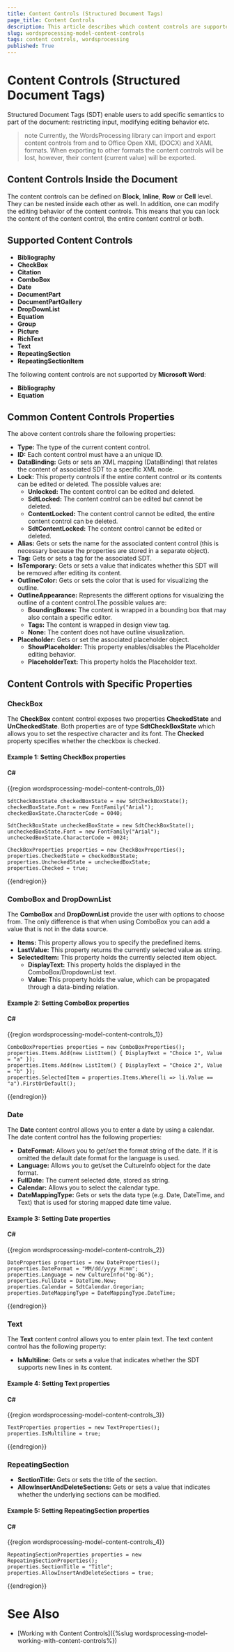 ```yaml
---
title: Content Controls (Structured Document Tags) 
page_title: Content Controls
description: This article describes which content controls are supported in the WordsProcessing library
slug: wordsprocessing-model-content-controls
tags: content controls, wordsprocessing
published: True
---
```


# Content Controls (Structured Document Tags)

Structured Document Tags (SDT) enable users to add specific semantics to part of the document: restricting input, modifying editing behavior etc. 

>note Currently, the WordsProcessing library can import and export content controls from and to Office Open XML (DOCX) and XAML formats. When exporting to other formats the content controls will be lost, however, their content (current value) will be exported.

## Content Controls Inside the Document

The content controls can be defined on __Block__, __Inline__, __Row__ or __Cell__ level. They can be nested inside each other as well. In addition, one can modify the editing behavior of the content controls. This means that you can lock the content of the content control, the entire content control or both.

## Supported Content Controls 

* __Bibliography__
* __CheckBox__
* __Citation__
* __ComboBox__
* __Date__
* __DocumentPart__
* __DocumentPartGallery__
* __DropDownList__ 
* __Equation__
* __Group__
* __Picture__
* __RichText__
* __Text__
* __RepeatingSection__
* __RepeatingSectionItem__

The following content controls are not supported by __Microsoft Word__:  
* __Bibliography__
* __Equation__

## Common Content Controls Properties

The above content controls share the following properties: 

* __Type:__ The type of the current content control. 
* __ID:__ Each content control must have a an unique ID.
* __DataBinding:__ Gets or sets an XML mapping (DataBinding) that relates the content of associated SDT to a specific XML node.
* __Lock:__ This property controls if the entire content control or its contents can be edited or deleted. The possible values are:
    - __Unlocked:__ The content control can be edited and deleted. 
    - __SdtLocked:__ The content control can be edited but cannot be deleted.
    - __ContentLocked:__ The content control cannot be edited, the entire content control can be deleted.
    - __SdtContentLocked:__ The content control cannot be edited or deleted. 
* __Alias:__ Gets or sets the name for the associated content control (this is necessary because the properties are stored in a separate object).
* __Tag:__ Gets or sets a tag for the associated SDT.
* __IsTemporary:__ Gets or sets a value that indicates whether this SDT will be removed after editing its content.
* __OutlineColor:__ Gets or sets the color that is used for visualizing the outline.
* __OutlineAppearance:__ Represents the different options for visualizing the outline of a content control.The possible values are:
    - __BoundingBoxes:__ The content is wrapped in a bounding box that may also contain a specific editor.
    - __Tags:__ The content is wrapped in design view tag.
    - __None:__ The content does not have outline visualization.
* __Placeholder:__ Gets or set the associated placeholder object.
    - __ShowPlaceholder:__ This property enables/disables the Placeholder editing behavior.
    - __PlaceholderText:__ This property holds the Placeholder text.

## Content Controls with Specific Properties

### CheckBox

The __CheckBox__ content control exposes two properties __CheckedState__ and __UnCheckedState__. Both properties are of type __SdtCheckBoxState__ which allows you to set the respective character and its font. The __Checked__ property specifies whether the checkbox is checked.

#### Example 1: Setting CheckBox properties

#### __C#__

{{region wordsprocessing-model-content-controls_0}}

    SdtCheckBoxState checkedBoxState = new SdtCheckBoxState();
    checkedBoxState.Font = new FontFamily("Arial");
    checkedBoxState.CharacterCode = 0040;

    SdtCheckBoxState uncheckedBoxState = new SdtCheckBoxState();
    uncheckedBoxState.Font = new FontFamily("Arial");
    uncheckedBoxState.CharacterCode = 0024;

    CheckBoxProperties properties = new CheckBoxProperties();
    properties.CheckedState = checkedBoxState;
    properties.UncheckedState = uncheckedBoxState;
    properties.Checked = true;
{{endregion}}

### ComboBox and DropDownList

The __ComboBox__ and __DropDownList__ provide the user with options to choose from. The only difference is that when using ComboBox you can add a value that is not in the data source.
* __Items:__ This property allows you to specify the predefined items. 
* __LastValue:__ This property returns the currently selected value as string. 
* __SelectedItem:__ This property holds the currently selected item object.
    - __DisplayText:__ This property holds the displayed in the ComboBox/DropdownList text.
    - __Value:__ This property holds the value, which can be propagated through a data-binding relation.

#### Example 2: Setting ComboBox properties

#### __C#__

{{region wordsprocessing-model-content-controls_1}}

    ComboBoxProperties properties = new ComboBoxProperties();
    properties.Items.Add(new ListItem() { DisplayText = "Choice 1", Value = "a" });
    properties.Items.Add(new ListItem() { DisplayText = "Choice 2", Value = "b" });
    properties.SelectedItem = properties.Items.Where(li => li.Value == "a").FirstOrDefault();

{{endregion}}

### Date

The __Date__ content control allows you to enter a date by using a calendar. The date content control has the following properties:
* __DateFormat:__ Allows you to get/set the format string of the date. If it is omitted the default date format for the language is used.
* __Language:__ Allows you to get/set the CultureInfo object for the date format.
* __FullDate:__ The current selected date, stored as string.
* __Calendar:__ Allows you to select the calendar type.
* __DateMappingType:__ Gets or sets the data type (e.g. Date, DateTime, and Text) that is used for storing mapped date time value. 

#### Example 3: Setting Date properties

#### __C#__

{{region wordsprocessing-model-content-controls_2}}

    DateProperties properties = new DateProperties();
    properties.DateFormat = "MM/dd/yyyy H:mm";
    properties.Language = new CultureInfo("bg-BG");
    properties.FullDate = DateTime.Now;
    properties.Calendar = SdtCalendar.Gregorian;
    properties.DateMappingType = DateMappingType.DateTime;
{{endregion}}

### Text

The __Text__ content control allows you to enter plain text. The text content control has the following property:
* __IsMultiline:__ Gets or sets a value that indicates whether the SDT supports new lines in its content.

#### Example 4: Setting Text properties

#### __C#__

{{region wordsprocessing-model-content-controls_3}}

    TextProperties properties = new TextProperties();
    properties.IsMultiline = true;
{{endregion}}

### RepeatingSection

* __SectionTitle:__ Gets or sets the title of the section.
* __AllowInsertAndDeleteSections:__ Gets or sets a value that indicates whether the underlying sections can be modified.

#### Example 5: Setting RepeatingSection properties

#### __C#__

{{region wordsprocessing-model-content-controls_4}}

    RepeatingSectionProperties properties = new RepeatingSectionProperties();
    properties.SectionTitle = "Title";
    properties.AllowInsertAndDeleteSections = true;
{{endregion}}

# See Also
 
* [Working with Content Controls]({%slug wordsprocessing-model-working-with-content-controls%})


